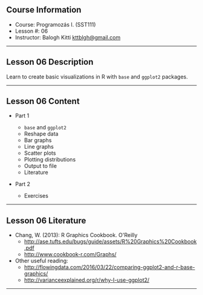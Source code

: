 ## Course Information 

* Course: Programozás I. (SST111)
* Lesson #: 06
* Instructor: Balogh Kitti kttblgh@gmail.com

---

## Lesson 06 Description

Learn to create basic visualizations in R with ```base``` and ```ggplot2``` packages.

---

## Lesson 06 Content

* Part 1
	* ```base``` and ```ggplot2```
	* Reshape data
	* Bar graphs
	* Line graphs
	* Scatter plots
	* Plotting distributions
	* Output to file
	* Literature
		
* Part 2
	* Exercises

---

## Lesson 06 Literature

* Chang, W. (2013): R Graphics Cookbook. O'Reilly
	* http://ase.tufts.edu/bugs/guide/assets/R%20Graphics%20Cookbook.pdf
	* http://www.cookbook-r.com/Graphs/
* Other useful reading:
	* http://flowingdata.com/2016/03/22/comparing-ggplot2-and-r-base-graphics/
	* http://varianceexplained.org/r/why-I-use-ggplot2/

---


